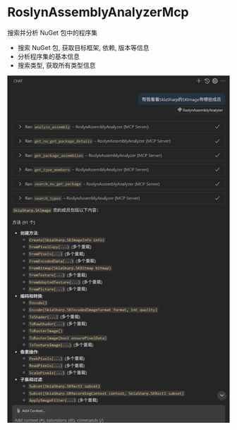 # RoslynAssemblyAnalyzerMcp


搜索并分析 NuGet 包中的程序集  

- 搜索 NuGet 包, 获取目标框架, 依赖, 版本等信息
- 分析程序集的基本信息
- 搜索类型, 获取所有类型信息

![preview](./preview.png)